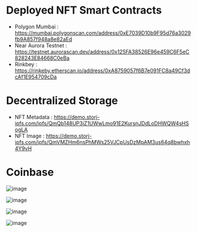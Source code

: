 # Deployed NFT Smart Contracts 
* Polygon Mumbai : https://mumbai.polygonscan.com/address/0xE7039D10b9F95d76a3029fb9A857f948a8e82aEd
* Near Aurora Testnet : https://testnet.aurorascan.dev/address/0x125FA38526E96e459C6F5eC828243E84668C0eBa
* Rinkbey : https://rinkeby.etherscan.io/address/0xA8759057f6B7e091FC8a49Cf3dcAf1E954709cDa

# Decentralized Storage
* NFT Metadata : https://demo.storj-ipfs.com/ipfs/QmQb148UP3jZ1UWwLmo91E2KursnJDdLoDHWQW4sHSogLA
* NFT Image : https://demo.storj-ipfs.com/ipfs/QmVMZHm6nsPhMWs25VJCpUsDzMpAM3us64q8bwhxh4Y9vH

# Coinbase
![image](https://user-images.githubusercontent.com/7644450/169701020-ad59d8bb-bc1d-46c5-89a7-0e17757ad5a8.png)



![image](https://user-images.githubusercontent.com/7644450/169700510-a2cd043c-7c77-4831-ab73-b935c98b5db4.png)

![image](https://user-images.githubusercontent.com/7644450/169700529-a526877e-0f70-4af8-a1b7-021d1dd1dfa6.png)

![image](https://user-images.githubusercontent.com/7644450/169700562-ea3f6076-0599-426c-9148-73d7692a68c7.png)


